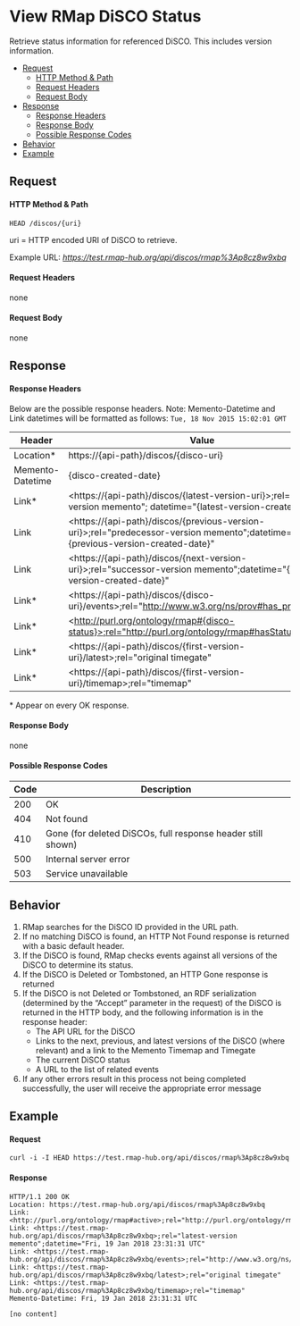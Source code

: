 # View RMap DiSCO Status
Retrieve status information for referenced DiSCO. This includes version information.

* [Request](#request)
  * [HTTP Method & Path](#http-method--path)
  * [Request Headers](#request-headers)
  * [Request Body](#request-body)
* [Response](#response)
  * [Response Headers](#response-headers)
  * [Response Body](#response-body)
  * [Possible Response Codes](#possible-response-codes)
* [Behavior](#behavior)
* [Example](#example)

## Request

#### HTTP Method & Path
```
HEAD /discos/{uri}
```
uri = HTTP encoded URI of DiSCO to retrieve. 

Example URL: _https://test.rmap-hub.org/api/discos/rmap%3Ap8cz8w9xbq_

#### Request Headers
none

#### Request Body
none

## Response
#### Response Headers
Below are the possible response headers. Note: Memento-Datetime and Link datetimes will be formatted as follows: `Tue, 18 Nov 2015 15:02:01 GMT` 

| Header | Value |
|---------|------|
| Location* | https://{api-path}/discos/{disco-uri}|
| Memento-Datetime| {disco-created-date}|
| Link* | &#60;https://{api-path}/discos/{latest-version-uri}>;rel="latest-version memento"; datetime="{latest-version-created-date}"|
| Link | &#60;https://{api-path}/discos/{previous-version-uri}>;rel="predecessor-version memento";datetime="{previous-version-created-date}"
| Link | &#60;https://{api-path}/discos/{next-version-uri}>;rel="successor-version memento";datetime="{next-version-created-date}"|
| Link* | &#60;https://{api-path}/discos/{disco-uri}/events>;rel="http://www.w3.org/ns/prov#has_provenance"|
| Link* | &#60;http://purl.org/ontology/rmap#{disco-status}>;rel="http://purl.org/ontology/rmap#hasStatus"|
| Link* | &#60;https://{api-path}/discos/{first-version-uri}/latest>;rel="original timegate"|
| Link* | &#60;https://{api-path}/discos/{first-version-uri}/timemap>;rel="timemap"|

\* Appear on every OK response.

#### Response Body
none

#### Possible Response Codes
| Code| Description |
|---------|------|
| 200| OK |
| 404| Not found |
| 410| Gone (for deleted DiSCOs, full response header still shown) |
| 500| Internal server error|
| 503| Service unavailable|

## Behavior
1. RMap searches for the DiSCO ID provided in the URL path. 
2. If no matching DiSCO is found, an HTTP Not Found response is returned with a basic default header.
3.  If the DiSCO is found, RMap checks events against all versions of the DiSCO to determine its status.
4. If the DiSCO is Deleted or Tombstoned, an HTTP Gone response is returned 
5. If the DiSCO is not Deleted or Tombstoned, an RDF serialization (determined by the “Accept” parameter in the request) of the DiSCO is returned in the HTTP body, and the following information is in the response header:
	* The API URL for the DiSCO
	* Links to the next, previous, and latest versions of the DiSCO (where relevant) and a link to the Memento Timemap and Timegate
	* The current DiSCO status
	* A URL to the list of related events
6. If any other errors result in this process not being completed successfully, the user will receive the appropriate error message 

## Example

#### Request
```
curl -i -I HEAD https://test.rmap-hub.org/api/discos/rmap%3Ap8cz8w9xbq
```
#### Response
```
HTTP/1.1 200 OK
Location: https://test.rmap-hub.org/api/discos/rmap%3Ap8cz8w9xbq
Link: <http://purl.org/ontology/rmap#active>;rel="http://purl.org/ontology/rmap#hasStatus"
Link: <https://test.rmap-hub.org/api/discos/rmap%3Ap8cz8w9xbq>;rel="latest-version memento";datetime="Fri, 19 Jan 2018 23:31:31 UTC"
Link: <https://test.rmap-hub.org/api/discos/rmap%3Ap8cz8w9xbq/events>;rel="http://www.w3.org/ns/prov#has_provenance"
Link: <https://test.rmap-hub.org/api/discos/rmap%3Ap8cz8w9xbq/latest>;rel="original timegate"
Link: <https://test.rmap-hub.org/api/discos/rmap%3Ap8cz8w9xbq/timemap>;rel="timemap"
Memento-Datetime: Fri, 19 Jan 2018 23:31:31 UTC

[no content]
```
